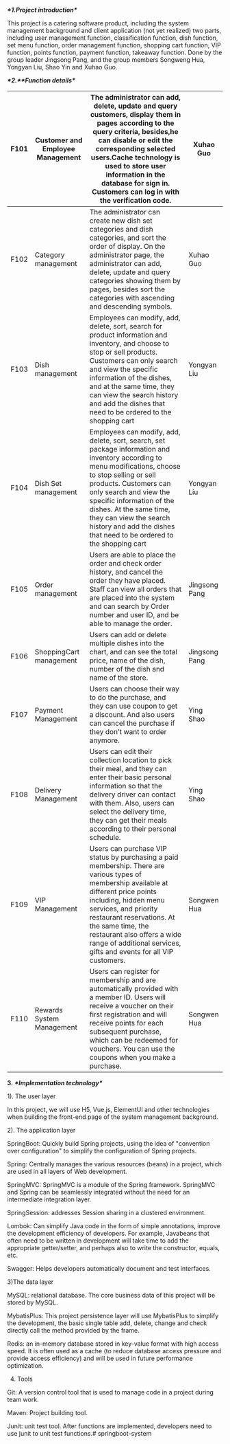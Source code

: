 ***\*1.Project introduction\****

This project is a catering software product, including the system management background and client application (not yet realized) two parts, including user management function, classification function, dish function, set menu function, order management function, shopping cart function, VIP function, points function, payment function, takeaway function. Done by the group leader Jingsong Pang, and the group members Songweng Hua, Yongyan Liu, Shao Yin and Xuhao Guo.

***\*2.\*******\*Function details\****

| F101 | Customer and Employee Management | The administrator can add, delete, update and query customers, display them in pages according to the query criteria, besides,he can disable or edit the corresponding selected users.Cache technology is used to store user information in the database for sign in. Customers can log in with the verification code. | Xuhao Guo     |
| ---- | -------------------------------- | ------------------------------------------------------------ | ------------- |
| F102 | Category management              | The administrator can create new dish set categories and dish categories, and sort the order of display. On the administrator page, the administrator can add, delete, update and query categories showing them by pages, besides sort the categories with ascending and descending symbols. | Xuhao Guo     |
| F103 | Dish management                  | Employees can modify, add, delete, sort, search for product information and inventory, and choose to stop or sell products. Customers can only search and view the specific information of the dishes, and at the same time, they can view the search history and add the dishes that need to be ordered to the shopping cart | Yongyan Liu   |
| F104 | Dish Set management              | Employees can modify, add, delete, sort, search, set package information and inventory according to menu modifications, choose to stop selling or sell products. Customers can only search and view the specific information of the dishes. At the same time, they can view the search history and add the dishes that need to be ordered to the shopping cart | Yongyan Liu   |
| F105 | Order management                 | Users are able to place the order and check order history, and cancel the order they have placed. Staff can view all orders that are placed into the system and can search by Order number and user ID, and be able to manage the order. | Jingsong Pang |
| F106 | ShoppingCart management          | Users can add or delete multiple dishes into the chart, and can see the total price, name of the dish, number of the dish and name of the store. | Jingsong Pang |
| F107 | Payment Management               | Users can choose their way to do the purchase, and they can use coupon to get a discount. And also users can cancel the purchase if they don’t want to order anymore. | Ying Shao     |
| F108 | Delivery Management              | Users can edit their collection location to pick their meal, and they can enter their basic personal information so that the delivery driver can contact with them. Also, users can select the delivery time, they can get their meals according to their personal schedule. | Ying Shao     |
| F109 | VIP Management                   | Users can purchase VIP status by purchasing a paid membership. There are various types of membership available at different price points including, hidden menu services, and priority restaurant reservations. At the same time, the restaurant also offers a wide range of additional services, gifts and events for all VIP customers. | Songwen Hua   |
| F110 | Rewards System Management        | Users can register for membership and are automatically provided with a member ID. Users will receive a voucher on their first registration and will receive points for each subsequent purchase, which can be redeemed for vouchers. You can use the coupons when you make a purchase. | Songwen Hua   |

 

**3.** ***\*Implementation technology\****

1). The user layer

In this project, we will use H5, Vue.js, ElementUI and other technologies when building the front-end page of the system management background.

 

2). The application layer

SpringBoot: Quickly build Spring projects, using the idea of "convention over configuration" to simplify the configuration of Spring projects.

Spring: Centrally manages the various resources (beans) in a project, which are used in all layers of Web development.

SpringMVC: SpringMVC is a module of the Spring framework. SpringMVC and Spring can be seamlessly integrated without the need for an intermediate integration layer.

SpringSession: addresses Session sharing in a clustered environment.

Lombok: Can simplify Java code in the form of simple annotations, improve the development efficiency of developers. For example, Javabeans that often need to be written in development will take time to add the appropriate getter/setter, and perhaps also to write the constructor, equals, etc.

Swagger: Helps developers automatically document and test interfaces.

 

3)The data layer

MySQL: relational database. The core business data of this project will be stored by MySQL.

MybatisPlus: This project persistence layer will use MybatisPlus to simplify the development, the basic single table add, delete, change and check directly call the method provided by the frame.

Redis: an in-memory database stored in key-value format with high access speed. It is often used as a cache (to reduce database access pressure and provide access efficiency) and will be used in future performance optimization.

 

4) Tools

Git: A version control tool that is used to manage code in a project during team work.

Maven: Project building tool.

Junit: unit test tool. After functions are implemented, developers need to use junit to unit test functions.#   s p r i n g b o o t - s y s t e m  
 